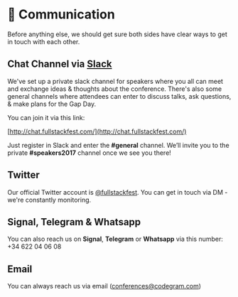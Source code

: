 # 💬 Communication

Before anything else, we should get sure both sides have clear ways to get in touch with each other.

## Chat Channel via [Slack](https://slack.com)

We've set up a private slack channel for speakers where you all can meet and exchange ideas & thoughts about the conference. There's also some general channels where attendees can enter to discuss talks, ask questions, & make plans for the Gap Day.

You can join it via this link:

[http://chat.fullstackfest.com/](http://chat.fullstackfest.com/)

Just register in Slack and enter the **\#general** channel. We’ll invite you to the private **\#speakers2017** channel once we see you there!

## Twitter

Our official Twitter account is [@fullstackfest](https://twitter.com/fullstackfest). You can get in touch via DM - we're constantly monitoring.

## Signal, Telegram & Whatsapp

You can also reach us on **Signal**, **Telegram** or **Whatsapp** via this number: +34 622 04 06 08

## Email

You can always reach us via email \([conferences@codegram.com](mailto:conferences@codegram.com)\)

